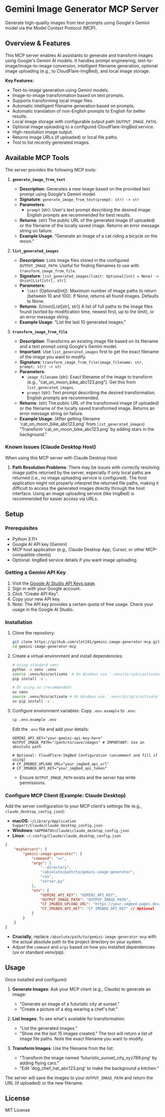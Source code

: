 # Gemini Image Generator MCP Server

Generate high-quality images from text prompts using Google's Gemini model via the Model Context Protocol (MCP).

## Overview & Features

This MCP server enables AI assistants to generate and transform images using Google's Gemini AI models. It handles prompt engineering, text-to-image/image-to-image conversion, intelligent filename generation, optional image uploading (e.g., to CloudFlare-ImgBed), and local image storage.

**Key Features:**

*   Text-to-image generation using Gemini models.
*   Image-to-image transformation based on text prompts.
*   Supports transforming local image files.
*   Automatic intelligent filename generation based on prompts.
*   Automatic translation of non-English prompts to English for better results.
*   Local image storage with configurable output path (`OUTPUT_IMAGE_PATH`).
*   Optional image uploading to a configured CloudFlare-ImgBed service.
*   High-resolution image output.
*   Returns image URLs (if uploaded) or local file paths.
*   Tool to list recently generated images.

## Available MCP Tools

The server provides the following MCP tools:

1.  **`generate_image_from_text`**
    *   **Description**: Generates a new image based on the provided text prompt using Google's Gemini model.
    *   **Signature**: `generate_image_from_text(prompt: str) -> str`
    *   **Parameters**:
        *   `prompt` (str): User's text prompt describing the desired image. English prompts are recommended for best results.
    *   **Returns**: (str) The public URL of the generated image (if uploaded) or the filename of the locally saved image. Returns an error message string on failure.
    *   **Example Usage**: "Generate an image of a cat riding a bicycle on the moon."

2.  **`list_generated_images`**
    *   **Description**: Lists image files stored in the configured `OUTPUT_IMAGE_PATH`. Useful for finding filenames to use with `transform_image_from_file`.
    *   **Signature**: `list_generated_images(limit: Optional[int] = None) -> Union[List[str], str]`
    *   **Parameters**:
        *   `limit` (Optional[int]): Maximum number of image paths to return (between 10 and 100). If None, returns all found images. Defaults to None.
    *   **Returns**: (Union[List[str], str]) A list of full paths to the image files found (sorted by modification time, newest first, up to the limit), or an error message string.
    *   **Example Usage**: "List the last 10 generated images."

3.  **`transform_image_from_file`**
    *   **Description**: Transforms an existing image file based on its filename and a text prompt using Google's Gemini model.
    *   **Important**: Use `list_generated_images` first to get the exact filename of the image you want to modify.
    *   **Signature**: `transform_image_from_file(image_filename: str, prompt: str) -> str`
    *   **Parameters**:
        *   `image_filename` (str): Exact filename of the image to transform (e.g., "cat_on_moon_bike_abc123.png"). Get this from `list_generated_images`.
        *   `prompt` (str): Text prompt describing the desired transformation. English prompts are recommended.
    *   **Returns**: (str) The public URL of the transformed image (if uploaded) or the filename of the locally saved transformed image. Returns an error message string on failure.
    *   **Example Usage**: (After getting filename 'cat_on_moon_bike_abc123.png' from `list_generated_images`) "Transform 'cat_on_moon_bike_abc123.png' by adding stars in the background."

### Known Issues (Claude Desktop Host)

When using this MCP server with Claude Desktop Host:

1.  **Path Resolution Problems**: There may be issues with correctly resolving image paths returned by the server, especially if only local paths are returned (i.e., no image uploading service is configured). The host application might not properly interpret the returned file paths, making it difficult to access the generated images directly through the host interface. Using an image uploading service (like ImgBed) is recommended for easier access via URLs.

## Setup

### Prerequisites

*   Python 3.11+
*   Google AI API key (Gemini)
*   MCP host application (e.g., Claude Desktop App, Cursor, or other MCP-compatible clients)
*   Optional: ImgBed service details if you want image uploading.

### Getting a Gemini API Key

1.  Visit the [Google AI Studio API Keys page](https://aistudio.google.com/apikey).
2.  Sign in with your Google account.
3.  Click "Create API Key".
4.  Copy your new API key.
5.  Note: The API key provides a certain quota of free usage. Check your usage in the Google AI Studio.

### Installation

1.  Clone the repository:
    ```bash
    git clone https://github.com/slot181/gemini-image-generator-mcp.git # Replace with actual URL if different
    cd gemini-image-generator-mcp
    ```

2.  Create a virtual environment and install dependencies:
    ```bash
    # Using standard venv
    python -m venv .venv
    source .venv/bin/activate  # On Windows use `.venv\Scripts\activate`
    pip install -e .

    # Or using uv (recommended)
    uv venv
    source .venv/bin/activate # On Windows use `.venv\Scripts\activate`
    uv pip install -e .
    ```

3.  Configure environment variables:
    Copy `.env.example` to `.env`:
    ```bash
    cp .env.example .env
    ```
    Edit the `.env` file and add your details:
    ```env
    GEMINI_API_KEY="your-gemini-api-key-here"
    OUTPUT_IMAGE_PATH="/path/to/save/images" # IMPORTANT: Use an absolute path

    # Optional: CloudFlare-ImgBed Configuration (uncomment and fill if using)
    # CF_IMGBED_UPLOAD_URL="your_imgbed_api_url"
    # CF_IMGBED_API_KEY="your_imgbed_api_token"
    ```
    *   Ensure `OUTPUT_IMAGE_PATH` exists and the server has write permissions.

### Configure MCP Client (Example: Claude Desktop)

Add the server configuration to your MCP client's settings file (e.g., `claude_desktop_config.json`):

*   **macOS**: `~/Library/Application Support/Claude/claude_desktop_config.json`
*   **Windows**: `%APPDATA%\Claude\claude_desktop_config.json`
*   **Linux**: `~/.config/Claude/claude_desktop_config.json`

```json
{
    "mcpServers": {
        "gemini-image-generator": {
            "command": "uv",
            "args": [
                "--directory",
                "/absolute/path/to/gemini-image-generator",
                "run",
                "server.py"
            ],
            "env": {
                "GEMINI_API_KEY": "GEMINI_API_KEY",
                "OUTPUT_IMAGE_PATH": "OUTPUT_IMAGE_PATH",
                "CF_IMGBED_UPLOAD_URL": "https://your-imgbed.pages.dev/upload", // Optional
                "CF_IMGBED_API_KEY": "CF_IMGBED_API_KEY" // Optional
            }
        }
    }
}
```
*   **Crucially**, replace `/absolute/path/to/gemini-image-generator-mcp` with the actual absolute path to the project directory on your system.
*   Adjust the `command` and `args` based on how you installed dependencies (uv or standard venv/pip).

## Usage

Once installed and configured:

1.  **Generate Images**: Ask your MCP client (e.g., Claude) to generate an image:
    *   "Generate an image of a futuristic city at sunset."
    *   "Create a picture of a dog wearing a chef's hat."

2.  **List Images**: To see what's available for transformation:
    *   "List the generated images."
    *   "Show me the last 15 images created."
    The tool will return a list of image file paths. Note the exact filename you want to modify.

3.  **Transform Images**: Use the filename from the list:
    *   "Transform the image named 'futuristic_sunset_city_xyz789.png' by adding flying cars."
    *   "Edit 'dog_chef_hat_abc123.png' to make the background a kitchen."

The server will save the images to your `OUTPUT_IMAGE_PATH` and return the URL (if uploaded) or the new filename.

## License

MIT License

